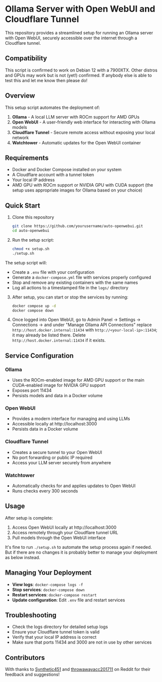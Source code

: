 # Ollama Server with Open WebUI and Cloudflare Tunnel

This repository provides a streamlined setup for running an Ollama server with Open WebUI, securely accessible over the internet through a Cloudflare tunnel.

## Compatibility

This script is confirmed to work on Debian 12 with a 7900XTX. Other distros and GPUs may work but is not (yet!) confirmed. If anybody else is able to test this and let me know then please do!

## Overview

This setup script automates the deployment of:

1. **Ollama** - A local LLM server with ROCm support for AMD GPUs
2. **Open WebUI** - A user-friendly web interface for interacting with Ollama models
3. **Cloudflare Tunnel** - Secure remote access without exposing your local network
4. **Watchtower** - Automatic updates for the Open WebUI container

## Requirements

- Docker and Docker Compose installed on your system
- A Cloudflare account with a tunnel token
- Your local IP address
- AMD GPU with ROCm support or NVIDIA GPU with CUDA support (the setup uses appropriate images for Ollama based on your choice)

## Quick Start

1. Clone this repository
   ```bash
   git clone https://github.com/yourusername/auto-openwebui.git
   cd auto-openwebui
   ```

2. Run the setup script:
   ```bash
   chmod +x setup.sh
   ./setup.sh
   ```
The setup script will:
- Create a `.env` file with your configuration
- Generate a `docker-compose.yml` file with services properly configured
- Stop and remove any existing containers with the same names
- Log all actions to a timestamped file in the `logs/` directory

3. After setup, you can start or stop the services by running:
   ```bash
   docker compose up -d
   docker compose down
   ```

4. Once logged into Open WebUI, go to Admin Panel -> Settings -> Connections -> and under "Manage Ollama API Connections" replace `http://host.docker.internal:11434` with `http://<your-local-ip>:11434`; it may already be listed there. Delete `http://host.docker.internal:11434` if it exists.

## Service Configuration

### Ollama
- Uses the ROCm-enabled image for AMD GPU support or the main CUDA-enabled image for NVIDIA GPU support
- Exposes port 11434
- Persists models and data in a Docker volume

### Open WebUI
- Provides a modern interface for managing and using LLMs
- Accessible locally at http://localhost:3000
- Persists data in a Docker volume

### Cloudflare Tunnel
- Creates a secure tunnel to your Open WebUI
- No port forwarding or public IP required
- Access your LLM server securely from anywhere

### Watchtower
- Automatically checks for and applies updates to Open WebUI
- Runs checks every 300 seconds

## Usage

After setup is complete:

1. Access Open WebUI locally at http://localhost:3000
2. Access remotely through your Cloudflare tunnel URL
3. Pull models through the Open WebUI interface

It's fine to run `./setup.sh` to automate the setup process again if needed. But if there are no changes it is probably better to manage your deployment as below instead.

## Managing Your Deployment

- **View logs**: `docker-compose logs -f`
- **Stop services**: `docker-compose down`
- **Restart services**: `docker-compose restart`
- **Update configuration**: Edit `.env` file and restart services

## Troubleshooting

- Check the logs directory for detailed setup logs
- Ensure your Cloudflare tunnel token is valid
- Verify that your local IP address is correct
- Make sure that ports 11434 and 3000 are not in use by other services

## Contributors

With thanks to [Synthetic451](https://www.reddit.com/user/Synthetic451/) and [throwawayacc201711](https://www.reddit.com/user/throwawayacc201711/) on Reddit for their feedback and suggestions!
